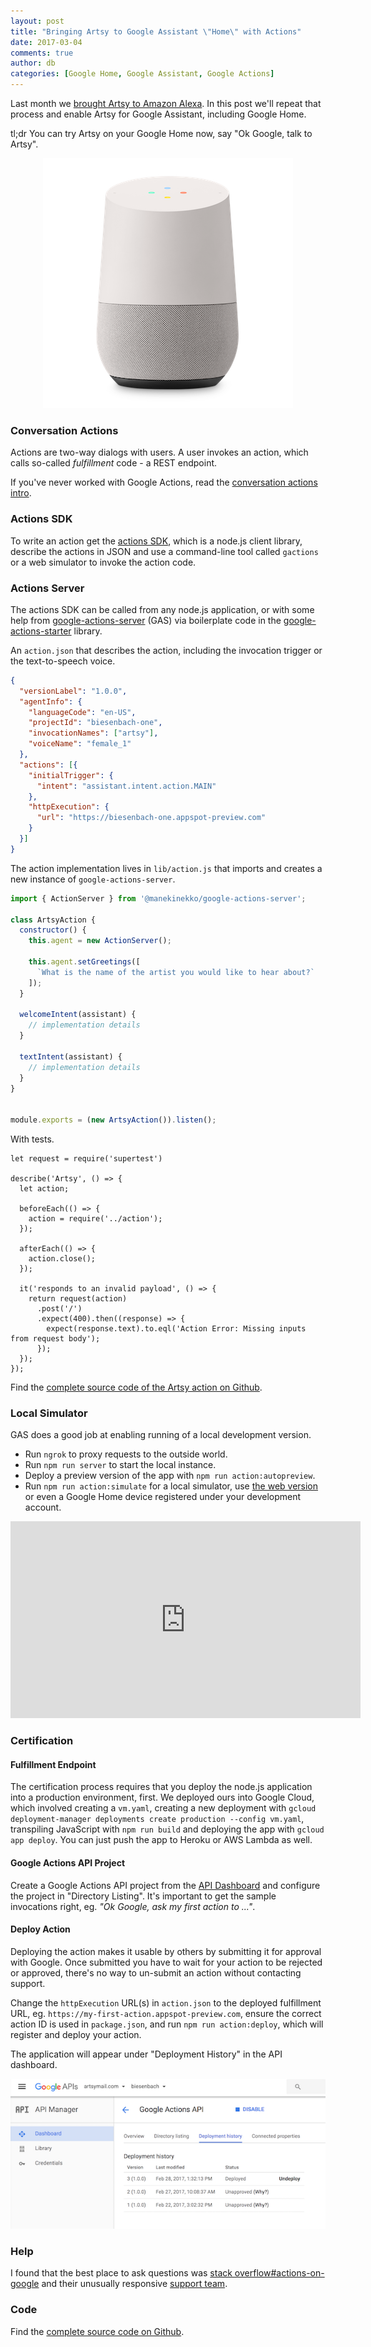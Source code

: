 ```yaml
---
layout: post
title: "Bringing Artsy to Google Assistant \"Home\" with Actions"
date: 2017-03-04
comments: true
author: db
categories: [Google Home, Google Assistant, Google Actions]
---
```

Last month we [brought Artsy to Amazon Alexa](/2016/11/30/bringing-artsy-to-amazon-echo-alexa/). In this post we'll repeat that process and enable Artsy for Google Assistant, including Google Home.

tl;dr You can try Artsy on your Google Home now, say "Ok Google, talk to Artsy".

<center><img src='/images/2017-03-04-bringing-artsy-to-google-actions-assistant-home/google-home.png'></center>

<!-- more -->

### Conversation Actions

Actions are two-way dialogs with users. A user invokes an action, which calls so-called _fulfillment_ code - a REST endpoint.

If you've never worked with Google Actions, read the [conversation actions intro](https://developers.google.com/actions/develop/conversation).

### Actions SDK

To write an action get the [actions SDK](https://developers.google.com/actions/develop/sdk/getting-started), which is a node.js client library, describe the actions in JSON and use a command-line tool called `gactions` or a web simulator to invoke the action code.

### Actions Server

The actions SDK can be called from any node.js application, or with some help from [google-actions-server](https://github.com/manekinekko/google-actions-server) (GAS) via boilerplate code in the [google-actions-starter](https://github.com/manekinekko/google-actions-starter) library.

An `action.json` that describes the action, including the invocation trigger or the text-to-speech voice.

```json
{
  "versionLabel": "1.0.0",
  "agentInfo": {
    "languageCode": "en-US",
    "projectId": "biesenbach-one",
    "invocationNames": ["artsy"],
    "voiceName": "female_1"
  },
  "actions": [{
    "initialTrigger": {
      "intent": "assistant.intent.action.MAIN"
    },
    "httpExecution": {
      "url": "https://biesenbach-one.appspot-preview.com"
    }
  }]
}
```

The action implementation lives in `lib/action.js` that imports and creates a new instance of `google-actions-server`.

```js
import { ActionServer } from '@manekinekko/google-actions-server';

class ArtsyAction {
  constructor() {
    this.agent = new ActionServer();

    this.agent.setGreetings([
      `What is the name of the artist you would like to hear about?`
    ]);
  }

  welcomeIntent(assistant) {
    // implementation details
  }

  textIntent(assistant) {
    // implementation details
  }
}


module.exports = (new ArtsyAction()).listen();
```

With tests.

```
let request = require('supertest')

describe('Artsy', () => {
  let action;

  beforeEach(() => {
    action = require('../action');
  });

  afterEach(() => {
    action.close();
  });

  it('responds to an invalid payload', () => {
    return request(action)
      .post('/')
      .expect(400).then((response) => {
        expect(response.text).to.eql('Action Error: Missing inputs from request body');
      });
  });
});
```

Find the [complete source code of the Artsy action on Github](https://github.com/artsy/biesenbach).

### Local Simulator

GAS does a good job at enabling running of a local development version.

* Run `ngrok` to proxy requests to the outside world.
* Run `npm run server` to start the local instance.
* Deploy a preview version of the app with `npm run action:autopreview`.
* Run `npm run action:simulate` for a local simulator, use [the web version](https://developers.google.com/actions/tools/web-simulator) or even a Google Home device registered under your development account.

<iframe width="560" height="315" src="https://www.youtube.com/embed/_biW8TDbBGo" frameborder="0" allowfullscreen></iframe>

### Certification

#### Fulfillment Endpoint

The certification process requires that you deploy the node.js application into a production environment, first. We deployed ours into Google Cloud, which involved creating a `vm.yaml`, creating a new deployment with `gcloud deployment-manager deployments create production --config vm.yaml`, transpiling JavaScript with `npm run build` and deploying the app with `gcloud app deploy`. You can just push the app to Heroku or AWS Lambda as well.

#### Google Actions API Project

Create a Google Actions API project from the [API Dashboard](https://console.developers.google.com/apis/dashboard) and configure the project in "Directory Listing". It's important to get the sample invocations right, eg. _"Ok Google, ask my first action to ..."_.

#### Deploy Action

Deploying the action makes it usable by others by submitting it for approval with Google. Once submitted you have to wait for your action to be rejected or approved, there's no way to un-submit an action without contacting support.

Change the `httpExecution` URL(s) in `action.json` to the deployed fulfillment URL, eg. `https://my-first-action.appspot-preview.com`, ensure the correct action ID is used in `package.json`, and run `npm run action:deploy`, which will register and deploy your action.

The application will appear under "Deployment History" in the API dashboard.

<center><img src='/images/2017-03-04-bringing-artsy-to-google-actions-assistant-home/actions-api.png'></center>

### Help

I found that the best place to ask questions was [stack overflow#actions-on-google](https://stackoverflow.com/questions/tagged/actions-on-google) and their unusually responsive [support team](https://developers.google.com/actions/support/?requesttype=support&prio=low).

### Code

Find the [complete source code on Github](https://github.com/artsy/biesenbach).
